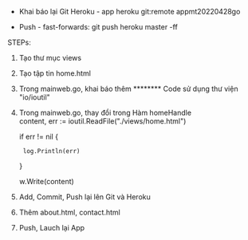 

* Khai báo lại Git Heroku - app
  heroku git:remote appmt20220428go

* Push - fast-forwards:
  git push heroku  master -ff
  

STEPs:
1. Tạo thư mục views
2. Tạo tập tin home.html
3. Trong mainweb.go, khai báo thêm ******** Code sử dụng thư viện 
"io/ioutil"
4. Trong mainweb.go, thay đổi trong Hàm homeHandle  
    content, err := ioutil.ReadFile("./views/home.html")
    
    if err != nil {
    
        log.Println(err)
        
    }
    
    w.Write(content)
    
5. Add, Commit, Push lại lên Git và Heroku
6. Thêm about.html, contact.html
7. Push, Lauch lại App 

